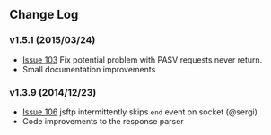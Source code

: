 ## Change Log

  ### v1.5.1 (2015/03/24)
  - [Issue 103](https://github.com/sergi/jsftp/issues/103) Fix potential problem
  with PASV requests never return.
  - Small documentation improvements

  ### v1.3.9 (2014/12/23)
  - [Issue 106](https://github.com/sergi/jsftp/issues/106) jsftp intermittently skips `end` event on socket (@sergi)
  - Code improvements to the response parser
